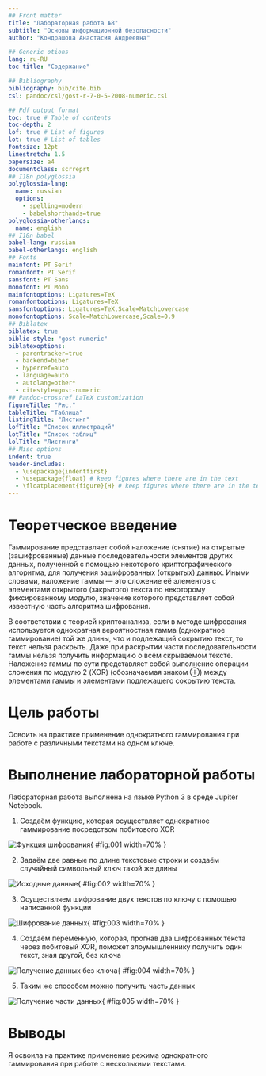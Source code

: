 ```yaml
---
## Front matter
title: "Лабораторная работа №8"
subtitle: "Основы информационной безопасности"
author: "Кондрашова Анастасия Андреевна"

## Generic otions
lang: ru-RU
toc-title: "Содержание"

## Bibliography
bibliography: bib/cite.bib
csl: pandoc/csl/gost-r-7-0-5-2008-numeric.csl

## Pdf output format
toc: true # Table of contents
toc-depth: 2
lof: true # List of figures
lot: true # List of tables
fontsize: 12pt
linestretch: 1.5
papersize: a4
documentclass: scrreprt
## I18n polyglossia
polyglossia-lang:
  name: russian
  options:
	- spelling=modern
	- babelshorthands=true
polyglossia-otherlangs:
  name: english
## I18n babel
babel-lang: russian
babel-otherlangs: english
## Fonts
mainfont: PT Serif
romanfont: PT Serif
sansfont: PT Sans
monofont: PT Mono
mainfontoptions: Ligatures=TeX
romanfontoptions: Ligatures=TeX
sansfontoptions: Ligatures=TeX,Scale=MatchLowercase
monofontoptions: Scale=MatchLowercase,Scale=0.9
## Biblatex
biblatex: true
biblio-style: "gost-numeric"
biblatexoptions:
  - parentracker=true
  - backend=biber
  - hyperref=auto
  - language=auto
  - autolang=other*
  - citestyle=gost-numeric
## Pandoc-crossref LaTeX customization
figureTitle: "Рис."
tableTitle: "Таблица"
listingTitle: "Листинг"
lofTitle: "Список иллюстраций"
lotTitle: "Список таблиц"
lolTitle: "Листинги"
## Misc options
indent: true
header-includes:
  - \usepackage{indentfirst}
  - \usepackage{float} # keep figures where there are in the text
  - \floatplacement{figure}{H} # keep figures where there are in the text
---
```


# Теоретческое введение

Гаммирование представляет собой наложение (снятие) на открытые (зашифрованные) данные последовательности элементов других данных, полученной с помощью некоторого криптографического алгоритма, для получения зашифрованных (открытых) данных. Иными словами, наложение гаммы — это сложение её элементов с элементами открытого (закрытого) текста по некоторому фиксированному модулю, значение которого представляет собой известную часть алгоритма шифрования.

В соответствии с теорией криптоанализа, если в методе шифрования используется однократная вероятностная гамма (однократное гаммирование) той же длины, что и подлежащий сокрытию текст, то текст нельзя раскрыть. Даже при раскрытии части последовательности гаммы нельзя получить информацию о всём скрываемом тексте. Наложение гаммы по сути представляет собой выполнение операции сложения по модулю 2 (XOR) (обозначаемая знаком ⊕) между элементами гаммы и элементами подлежащего сокрытию текста.

# Цель работы

Освоить на практике применение однократного гаммирования при работе с различными текстами на одном ключе.

# Выполнение лабораторной работы

Лабораторная работа выполнена на языке Python 3 в среде Jupiter Notebook.

1. Cоздаём функцию, которая осуществляет однократное гаммирование посредством побитового XOR 

![Функция шифрования](image/01.png){ #fig:001 width=70% }

2. Задаём две равные по длине текстовые строки и создаём случайный символьный ключ такой же длины

![Исходные данные](image/02.png){ #fig:002 width=70% }

3. Осуществляем шифрование двух текстов по ключу с помощью написанной функции 

![Шифрование данных](image/03.png){ #fig:003 width=70% }

4. Создаём переменную, которая, прогнав два шифрованных текста через побитовый XOR, поможет злоумышленнику получить один текст, зная другой, без ключа 

![Получение данных без ключа](image/04.png){ #fig:004 width=70% }

5. Таким же способом можно получить часть данных

![Получение части данных](image/05.png){ #fig:005 width=70% }

# Выводы

Я освоила на практике применение режима однократного гаммирования при работе с несколькими текстами.

